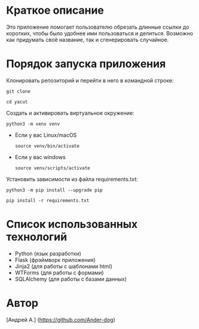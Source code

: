 # Краткое описание

Это приложение помогает пользователю обрезать длинные ссылки до коротких, чтобы было удобнее ими пользоваться и делиться. Возможно как придумать своё название, так и сгенерировать случайное. 

# Порядок запуска приложения 

Клонировать репозиторий и перейти в него в командной строке:

```
git clone 
```

```
cd yacut
```

Cоздать и активировать виртуальное окружение:

```
python3 -m venv venv
```

* Если у вас Linux/macOS

    ```
    source venv/bin/activate
    ```

* Если у вас windows

    ```
    source venv/scripts/activate
    ```

Установить зависимости из файла requirements.txt:

```
python3 -m pip install --upgrade pip
```

```
pip install -r requirements.txt
```

# Список использованных технологий

- Python (язык разработки)
- Flask (фрэймворк приложения)
- Jinja2 (для работы с шаблонами html)
- WTForms (для работы с формами)
- SQLAlchemy (для работы с базами данных)

# Автор

[Андрей А.] (https://github.com/Ander-dog)